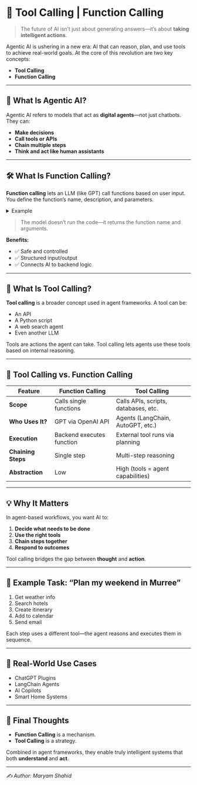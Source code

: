 # 🧠 Tool Calling | Function Calling

> The future of AI isn’t just about generating answers—it’s about **taking intelligent actions**.

Agentic AI is ushering in a new era: AI that can reason, plan, and use tools to achieve real-world goals. At the core of this revolution are two key concepts:

- **Tool Calling**
- **Function Calling**

---

## 🤖 What Is Agentic AI?

Agentic AI refers to models that act as **digital agents**—not just chatbots. They can:

- **Make decisions**
- **Call tools or APIs**
- **Chain multiple steps**
- **Think and act like human assistants**

---

## 🛠️ What Is Function Calling?

**Function calling** lets an LLM (like GPT) call functions based on user input. You define the function’s name, description, and parameters.

<details>
<summary>Example</summary>

```json
{
    "name": "get_weather",
    "parameters": {
        "city": "Lahore"
    }
}
```
</details>

> The model doesn’t run the code—it returns the function name and arguments.

**Benefits:**
- ✅ Safe and controlled
- ✅ Structured input/output
- ✅ Connects AI to backend logic

---

## 🧰 What Is Tool Calling?

**Tool calling** is a broader concept used in agent frameworks. A tool can be:

- An API
- A Python script
- A web search agent
- Even another LLM

Tools are actions the agent can take. Tool calling lets agents use these tools based on internal reasoning.

---

## 🔄 Tool Calling vs. Function Calling

| Feature           | Function Calling            | Tool Calling                        |
|-------------------|----------------------------|-------------------------------------|
| **Scope**         | Calls single functions      | Calls APIs, scripts, databases, etc.|
| **Who Uses It?**  | GPT via OpenAI API          | Agents (LangChain, AutoGPT, etc.)   |
| **Execution**     | Backend executes function   | External tool runs via planning     |
| **Chaining Steps**| Single step                 | Multi-step reasoning                |
| **Abstraction**   | Low                         | High (tools = agent capabilities)   |

---

## 💡 Why It Matters

In agent-based workflows, you want AI to:

1. **Decide what needs to be done**
2. **Use the right tools**
3. **Chain steps together**
4. **Respond to outcomes**

Tool calling bridges the gap between **thought** and **action**.

---

## 📝 Example Task: “Plan my weekend in Murree”

1. Get weather info
2. Search hotels
3. Create itinerary
4. Add to calendar
5. Send email

Each step uses a different tool—the agent reasons and executes them in sequence.

---

## 🔧 Real-World Use Cases

- ChatGPT Plugins
- LangChain Agents
- AI Copilots
- Smart Home Systems

---

## 🧠 Final Thoughts

- **Function Calling** is a mechanism.
- **Tool Calling** is a strategy.

Combined in agent frameworks, they enable truly intelligent systems that both **understand** and **act**.

---

*✍️ Author: Maryam Shahid*